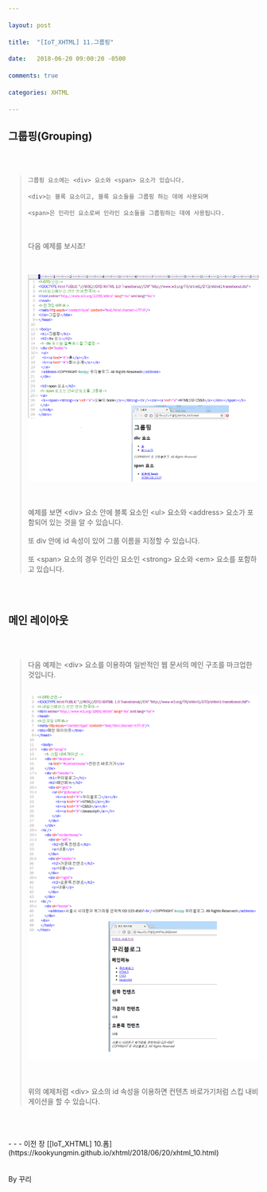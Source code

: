 ```yaml
---

layout: post

title:  "[IoT_XHTML] 11.그룹핑"

date:   2018-06-20 09:00:20 -0500

comments: true

categories: XHTML

---
```


## 그룹핑(Grouping)

<br>
<br>

>```
>그룹핑 요소에는 <div> 요소와 <span> 요소가 있습니다.
>
><div>는 블록 요소이고, 블록 요소들을 그룹핑 하는 데에 사용되며
>
><span>은 인라인 요소로써 인라인 요소들을 그룹핑하는 데에 사용됩니다.
>```
>
><br>
><br>
>다음 예제를 보시죠!
><br>
><br>
><br>
>
>![image](/image/XHTML_image/xhtml_image_39.png)
>
><br>
><br>
>예제를 보면 &lt;div&gt; 요소 안에 블록 요소인 &lt;ul&gt; 요소와 &lt;address&gt; 요소가 포함되어 있는 것을 알 수 있습니다.
><br>
><br>
>또 div 안에 id 속성이 있어 그룹 이름을 지정할 수 있습니다.
><br>
><br>
>또 &lt;span&gt; 요소의 경우 인라인 요소인 &lt;strong&gt; 요소와 &lt;em&gt; 요소를 포함하고 있습니다.

<br>
<br>

## 메인 레이아웃

<br>
<br>

>다음 예제는 &lt;div&gt; 요소를 이용하여 일반적인 웹 문서의 메인 구조를 마크업한 것입니다.
><br>
><br>
>
>![image](/image/XHTML_image/xhtml_image_40.png)
>
><br>
><br>
>위의 예제처럼 &lt;div&gt; 요소의 id 속성을 이용하면 컨텐츠 바로가기처럼 스킵 내비게이션을 할 수 있습니다.




<br>
<br>
<br>
- - -
이전 장 [[IoT_XHTML] 10.폼](https://kookyungmin.github.io/xhtml/2018/06/20/xhtml_10.html)



<br>
<br>
<br>
By 꾸리